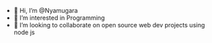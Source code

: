 - 👋 Hi, I’m @Nyamugara
- 👀 I’m interested in Programming 
- 💞️ I’m looking to collaborate on open source web dev projects using node js 

<!---
Nyamugara/Nyamugara is a ✨ special ✨ repository because its `README.md` (this file) appears on your GitHub profile.
You can click the Preview link to take a look at your changes.
--->

